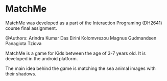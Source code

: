 MatchMe
=================================================

MatchMe was developed as a part of the Interaction Programing (DH2641) course final assignment.

@Authors:
Arindra Kumar Das
Eirini Kolomvrezou
Magnus Gudmandsen
Panagiota Tziova


MatchMe is a game for Kids between the age of 3-7 years old. It is developed in the android platform.

The main idea behind the game is matching the sea animal images with their shadows.

